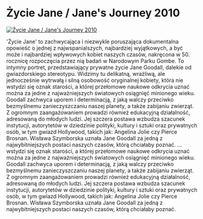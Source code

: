 Życie Jane / Jane's Journey 2010 
=============
[![Życie Jane / Jane's Journey 2010 ](http://vidos.pl/images/player.gif)](http://vidos.pl/ycie-jane-jane-s-journey-2010)

 'Życie Jane' to zachwycająca i niezwykle poruszająca dokumentalna opowieść o jednej z najwspanialszych, najbardziej wyjątkowych, a być może i najbardziej wpływowych kobiet naszych czasów, nakręcona w 50. rocznicę rozpoczęcia przez nią badań w Narodowym Parku Gombe. To intymny portret, przedstawiający prywatne życie Jane Goodall, dalekie od gwiazdorskiego stereotypu. Widzimy tu delikatną, wrażliwą, ale jednocześnie wytrwałą i silną osobowość oryginalnej kobiety, która nie wstydzi się oznak starości, a której przełomowe naukowe odkrycia uznać można za jedne z najważniejszych światowych osiągnięć minionego wieku. Goodall zachwyca uporem i determinacją, z jaką walczy przeciwko bezmyślnemu zanieczyszczaniu naszej planety, a także zabijaniu zwierząt. Z ogromnym zaangażowaniem prowadzi również edukacyjną działalność, adresowaną do młodych ludzi. Jej szczera postawa wzbudza szacunek instytucji, autorytetów w dziedzinie polityki, kultury i sztuki oraz prywatnych osób, w tym gwiazd Hollywood, takich jak: Angelina Jolie czy Pierce Brosnan. Wisława Szymborska uznała Jane Goodall za jedną z najwybitniejszych postaci naszych czasów, którą chciałaby poznać.   ... wstydzi się oznak starości, a której przełomowe naukowe odkrycia uznać można za jedne z najważniejszych światowych osiągnięć minionego wieku. Goodall zachwyca uporem i determinacją, z jaką walczy przeciwko bezmyślnemu zanieczyszczaniu naszej planety, a także zabijaniu zwierząt. Z ogromnym zaangażowaniem prowadzi również edukacyjną działalność, adresowaną do młodych ludzi. Jej szczera postawa wzbudza szacunek instytucji, autorytetów w dziedzinie polityki, kultury i sztuki oraz prywatnych osób, w tym gwiazd Hollywood, takich jak: Angelina Jolie czy Pierce Brosnan. Wisława Szymborska uznała Jane Goodall za jedną z najwybitniejszych postaci naszych czasów, którą chciałaby poznać.
